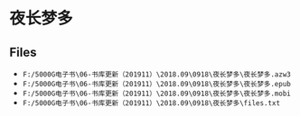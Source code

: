# 夜长梦多

## Files

- `F:/5000G电子书\06-书库更新（201911）\2018.09\0918\夜长梦多\夜长梦多.azw3`
- `F:/5000G电子书\06-书库更新（201911）\2018.09\0918\夜长梦多\夜长梦多.epub`
- `F:/5000G电子书\06-书库更新（201911）\2018.09\0918\夜长梦多\夜长梦多.mobi`
- `F:/5000G电子书\06-书库更新（201911）\2018.09\0918\夜长梦多\files.txt`
